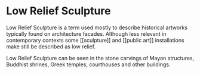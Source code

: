 # Low Relief Sculpture
Low Relief Sculpture is a term used mostly to describe historical artworks typically found on architecture facades. Although less relevant in contemporary contexts some [[sculpture]] and [[public art]] installations make still be described as low relief.

Low Relief Sculpture can be seen in the stone carvings of Mayan structures, Buddhist shrines, Greek temples, courthouses and other buildings.